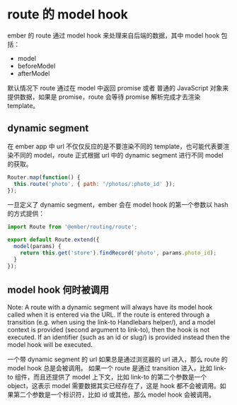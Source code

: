 # route 的 model hook 

ember 的 route 通过 model hook 来处理来自后端的数据，其中 model hook 包括：
- model
- beforeModel
- afterModel

默认情况下 route 通过在 model 中返回 promise 或者 普通的 JavaScript 对象来提供数据，如果是 promise，route 会等待 promise 解析完成才去渲染 template。

## dynamic segment

在 ember app 中 url 不仅仅反应的是不要渲染不同的 template，也可能代表要渲染不同的 model，route 正式根据 url 中的 dynamic segment 进行不同 model 的获取。

```javascript
Router.map(function() {
  this.route('photo', { path: '/photos/:photo_id' });
});
```
一旦定义了 dynamic segment，ember 会在 model hook 的第一个参数以 hash 的方式提供：
```javascript
import Route from '@ember/routing/route';

export default Route.extend({
  model(params) {
    return this.get('store').findRecord('photo', params.photo_id);
  }
});
```

## model hook 何时被调用

Note: A route with a dynamic segment will always have its model hook called when it is entered via the URL. If the route is entered through a transition (e.g. when using the link-to Handlebars helper/), and a model context is provided (second argument to link-to), then the hook is not executed. If an identifier (such as an id or slug/) is provided instead then the model hook will be executed.

一个带 dynamic segment 的 url 如果总是通过浏览器的 url 进入，那么 route 的 model hook 总是会被调用。
如果一个 route 是通过 transition 进入，比如 link-to 组件，而且还提供了 model 上下文，比如 link-to 的第二个参数是一个 object，这表示 model 需要数据其实已经存在了，这是 hook 都不会被调用。如果第二个参数是一个标识符，比如 id 或其他，那么 model hook 会被调用。